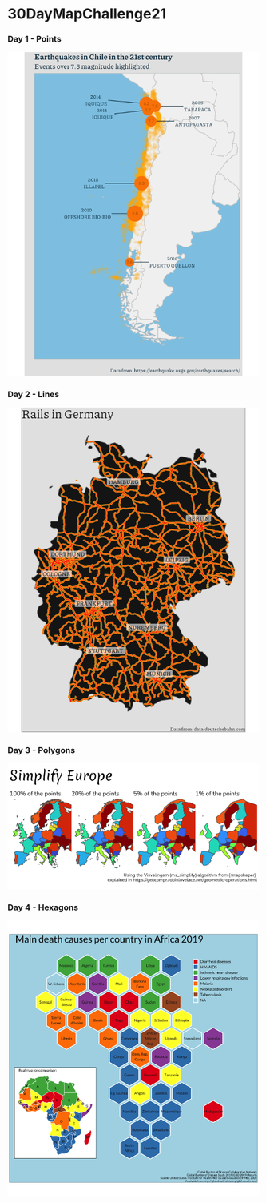 # 30DayMapChallenge21

### Day 1 - Points

![](day01_points/plot.png)

### Day 2 - Lines

![](day02_lines/plot.png)

### Day 3 - Polygons

![](day03_polygons/plot.png)

### Day 4 - Hexagons

![](day04_hexagons/plot.png)
